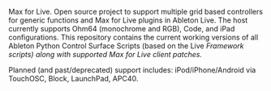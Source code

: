 Max for Live.  Open source project to support multiple grid based controllers for generic functions and Max for Live plugins in Ableton Live.  The host currently supports Ohm64 (monochrome and RGB), Code, and iPad configurations.  This repository contains the current working versions of all Ableton Python Control Surface Scripts (based on the Live _Framework scripts) along with supported Max for Live client patches._

Planned (and past/deprecated) support includes:  iPod/iPhone/Android via TouchOSC, Block, LaunchPad, APC40.